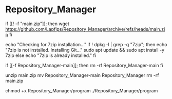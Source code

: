 # Repository_Manager

if [[! -f "main.zip"]]; then
wget https://github.com/Lapfips/Repository_Manager/archive/refs/heads/main.zip
fi

echo "Checking for 7zip installation..."
if ! dpkg -l | grep -q "7zip"; then
echo "7zip is not installed. Installing Git..."
sudo apt update && sudo apt install -y 7zip
else
echo "7zip is already installed."
fi

if [[-f Repository_Manager-main]]; then
rm -rf Repository_Manager-main
fi

unzip main.zip
mv Repository_Manager-main Repository_Manager
rm -rf main.zip

chmod +x Repository_Manager/program
./Repository_Manager/program
